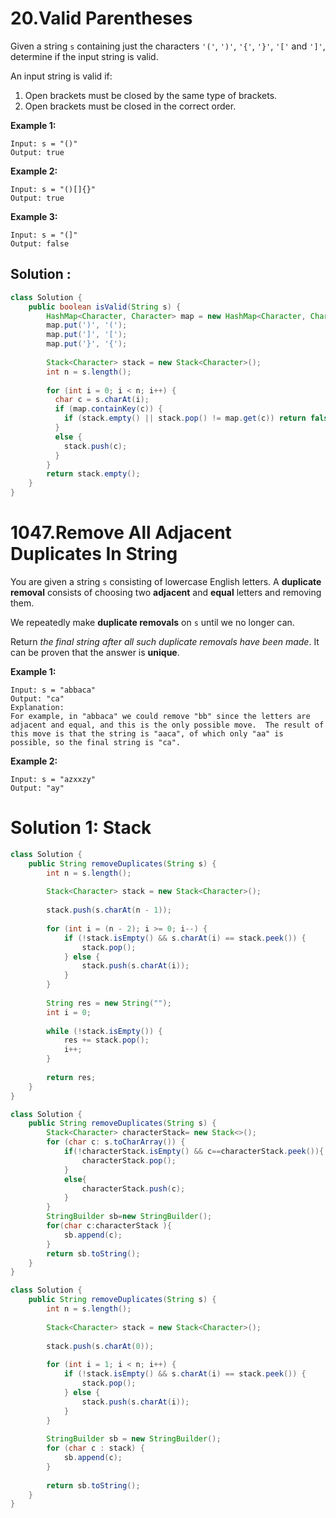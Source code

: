 # 20.Valid Parentheses

Given a string `s` containing just the characters `'('`, `')'`, `'{'`, `'}'`, `'['` and `']'`, determine if the input string is valid.

An input string is valid if:

1. Open brackets must be closed by the same type of brackets.
2. Open brackets must be closed in the correct order.

 

**Example 1:**

```
Input: s = "()"
Output: true
```

**Example 2:**

```
Input: s = "()[]{}"
Output: true
```

**Example 3:**

```
Input: s = "(]"
Output: false
```





## Solution :

```java
class Solution {
    public boolean isValid(String s) {
        HashMap<Character, Character> map = new HashMap<Character, Character>();
      	map.put(')', '(');
        map.put(']', '[');
        map.put('}', '{');
      
      	Stack<Character> stack = new Stack<Character>();
      	int n = s.length();	
      
      	for (int i = 0; i < n; i++) {
          char c = s.charAt(i);
          if (map.containKey(c)) {
            if (stack.empty() || stack.pop() != map.get(c)) return false;
          }
          else {
            stack.push(c);
          }
        }
      	return stack.empty();
    }
}
```





# 1047.Remove All Adjacent Duplicates In String

You are given a string `s` consisting of lowercase English letters. A **duplicate removal** consists of choosing two **adjacent** and **equal** letters and removing them.

We repeatedly make **duplicate removals** on `s` until we no longer can.

Return *the final string after all such duplicate removals have been made*. It can be proven that the answer is **unique**.

 

**Example 1:**

```
Input: s = "abbaca"
Output: "ca"
Explanation: 
For example, in "abbaca" we could remove "bb" since the letters are adjacent and equal, and this is the only possible move.  The result of this move is that the string is "aaca", of which only "aa" is possible, so the final string is "ca".
```

**Example 2:**

```
Input: s = "azxxzy"
Output: "ay"
```





# Solution 1: Stack

```java
class Solution {
    public String removeDuplicates(String s) {
        int n = s.length();
        
        Stack<Character> stack = new Stack<Character>();
        
        stack.push(s.charAt(n - 1));
        
        for (int i = (n - 2); i >= 0; i--) {
            if (!stack.isEmpty() && s.charAt(i) == stack.peek()) {
                stack.pop();
            } else {
                stack.push(s.charAt(i));
            }
        }
        
        String res = new String("");
        int i = 0;
        
        while (!stack.isEmpty()) {
            res += stack.pop();
            i++;
        }
        
        return res;
    }
}
```

```java
class Solution {
    public String removeDuplicates(String s) {
        Stack<Character> characterStack= new Stack<>();
        for (char c: s.toCharArray()) {
            if(!characterStack.isEmpty() && c==characterStack.peek()){
                characterStack.pop();
            }
            else{
                characterStack.push(c);
            }
        }
        StringBuilder sb=new StringBuilder();
        for(char c:characterStack ){
            sb.append(c);
        }
        return sb.toString();
    }
}
```

```java
class Solution {
    public String removeDuplicates(String s) {
        int n = s.length();
        
        Stack<Character> stack = new Stack<Character>();
        
        stack.push(s.charAt(0));
        
        for (int i = 1; i < n; i++) {
            if (!stack.isEmpty() && s.charAt(i) == stack.peek()) {
                stack.pop();
            } else {
                stack.push(s.charAt(i));
            }
        }
        
        StringBuilder sb = new StringBuilder();
        for (char c : stack) {
            sb.append(c);
        }
        
        return sb.toString();
    }
}
```

